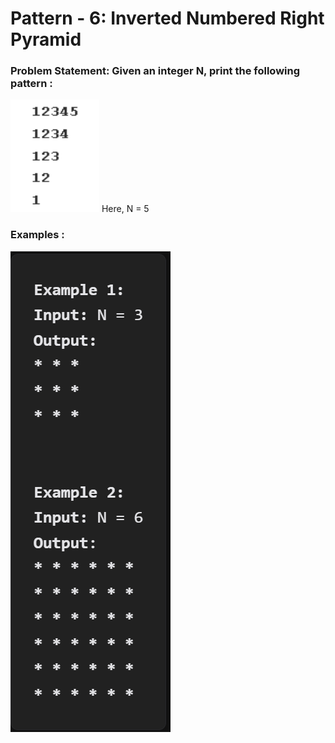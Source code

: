 # Pattern - 6: Inverted Numbered Right Pyramid

### Problem Statement: Given an integer N, print the following pattern : 

<img src="../assets/Pic-11.png">
Here, N = 5

### Examples :
<img src="../assets/Pic-2.png">